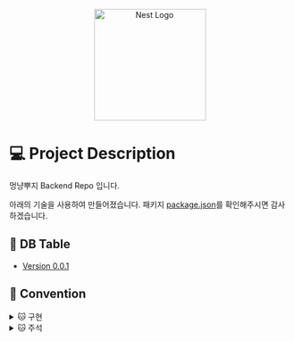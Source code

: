 <p align="center">
  <a href="http://nestjs.com/" target="blank"><img src="https://nestjs.com/img/logo-small.svg" width="200" alt="Nest Logo" /></a>
</p>

# 💻 Project Description

멍냥뿌지 Backend Repo 입니다.

아래의 기술을 사용하여 만들어졌습니다.
패키지 [package.json](./package.json)를 확인해주시면 감사하겠습니다.

## 📝 DB Table

- [Version 0.0.1](./docs/DB.md)

## 📝 Convention

<details>
  <summary> 🐱 구현 </summary>

  <div markdown="1">

### 추가) 새로운 모듈

- Repository -> Service -> Controller 순으로 구현하고 있습니다.
- API를 완성 후 Testing을 통해 동작하는지 파악하고 있습니다.<br/>
  ㄴ 예외가 발생한다면 필요에 따라 처리합니다.(처리하지 않을 경우 `E2E 주석`을 달아 추 후 처리하기 쉽게 주석을 작성합니다.)<br/>
  `// E2E: 테스트에서 삭제된 행에 있는 detail_name값과 동일한 값을 넣었을떄 500에러 발생 -> 하지만 해당 경우는 없을거기 떄문에 발생하면 추 후 예외처리`

### 수정) 리팩토링 / 버그

- `리팩토링`을 진행할때는 버그가 발생해도 수정하지 않고, `버그`가 발생해 수정할때는 코드 리팩토링을 진행하도록 구분해서 작업합니다.
  - [참고: 리팩토링의 중요성](https://github.com/tjrehdrms123/TIL/blob/main/study/ETC/Refactoring/%5B%EB%A7%88%ED%8B%B4%20%ED%8C%8C%EC%9A%B8%EB%9F%AC%5D%20%EB%A6%AC%ED%8C%A9%ED%86%A0%EB%A7%81%EC%9D%98%20%EC%A4%91%EC%9A%94%EC%84%B1%20feat.%ED%85%8C%EC%8A%A4%ED%8A%B8%20%EC%BD%94%EB%93%9C%EB%A5%BC%20%EC%A7%9C%EB%8A%94%20%EC%9D%B4%EC%9C%A0%20%EC%A0%95%EB%A6%AC.md)

### 삭제) 기능삭제

- 기능 삭제시에는 해당 메소드를 사용중인지 확인하고, Entity와 DB Table을 직접 확인해 다른 테이블과 의존성이 있는지 먼저 확인 합니다.

  </div>

</details>

<details>
  <summary> 🐱 주석 </summary>
  <div markdown="1">

### Repository

`CRUD` 작업인 경우는 아래와 같이 주석을 답니다.

```typescript
/**
 * POST: 보호자 등록
 * @param GuardianData
 * @returns 등록된 보호자 정보
 */
async createGuardian(GuardianData: CreateGuardianDto): Promise<GuardianEntity | null>{
    return await this.GuardianRepository.save(GuardianData);
}
```

`예외 처리` 또는 `그외의 경우`는 아래와 같이 주석을 답니다.

```typescript
  /**
   * Exception: 동일한 반려자가 있는지 확인
   * @param guardianId 반려자의 ID
   * @returns
   */
  async isExitsGuardian(guardianId): Promise<GuardianEntity | null> {
      const guardian = await this.GuardianRepository.findOneBy({ id: guardianId });
      return guardian;
  }
```

  </div>

### Service

`핵심 로직`이거나 주석이 있을때 `가독성이 상승하는 로직`에는 다음과 같이 주석을 작성합니다.

```typescript
// Read: JWT 토근 발급(토큰을 복호화했을때 유저의 ID가 나옵니다.)
const jwt = await this.jwtService.signAsync(
  { user_id: user.id },
  { secret: this.configService.get('SECRET_KEY') },
);
```

예외처리를 할때는 다음과 같이 `Exception주석`을 답니다.

```typescript
// Exception: 업데이트 하려고 하는 Row가 없을시
const exceptionExitsGuardian = await this.guardianRepository.isExitsGuardian(
  id,
);
if (!exceptionExitsGuardian) {
  throw new BadRequestException(ErrorDefine['ERROR-2000']);
}
```

### Controller

컨트롤러의 주석은 ApiOperation을 통해 이해 할 수 없을때 작성합니다.
